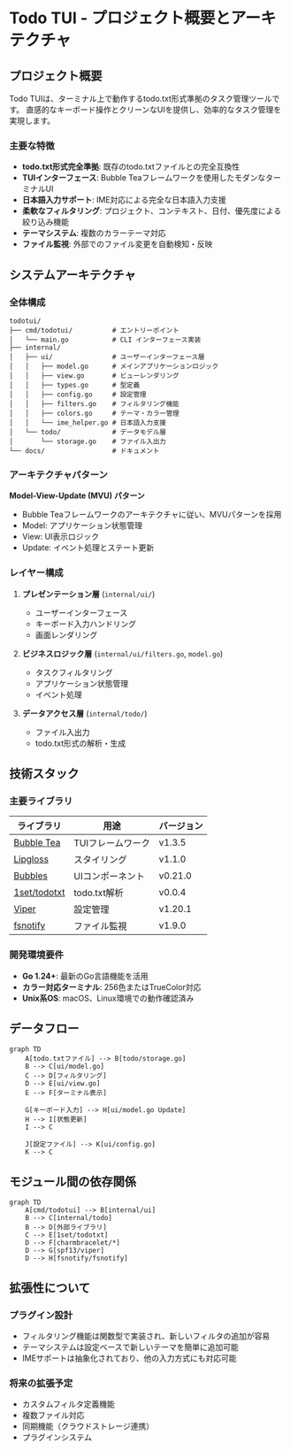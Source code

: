 # Todo TUI - プロジェクト概要とアーキテクチャ

## プロジェクト概要

Todo TUIは、ターミナル上で動作するtodo.txt形式準拠のタスク管理ツールです。
直感的なキーボード操作とクリーンなUIを提供し、効率的なタスク管理を実現します。

### 主要な特徴

- **todo.txt形式完全準拠**: 既存のtodo.txtファイルとの完全互換性
- **TUIインターフェース**: Bubble Teaフレームワークを使用したモダンなターミナルUI
- **日本語入力サポート**: IME対応による完全な日本語入力支援
- **柔軟なフィルタリング**: プロジェクト、コンテキスト、日付、優先度による絞り込み機能
- **テーマシステム**: 複数のカラーテーマ対応
- **ファイル監視**: 外部でのファイル変更を自動検知・反映

## システムアーキテクチャ

### 全体構成

```
todotui/
├── cmd/todotui/          # エントリーポイント
│   └── main.go           # CLI インターフェース実装
├── internal/
│   ├── ui/               # ユーザーインターフェース層
│   │   ├── model.go      # メインアプリケーションロジック
│   │   ├── view.go       # ビューレンダリング
│   │   ├── types.go      # 型定義
│   │   ├── config.go     # 設定管理
│   │   ├── filters.go    # フィルタリング機能
│   │   ├── colors.go     # テーマ・カラー管理
│   │   └── ime_helper.go # 日本語入力支援
│   └── todo/             # データモデル層
│       └── storage.go    # ファイル入出力
└── docs/                 # ドキュメント
```

### アーキテクチャパターン

**Model-View-Update (MVU) パターン**
- Bubble Teaフレームワークのアーキテクチャに従い、MVUパターンを採用
- Model: アプリケーション状態管理
- View: UI表示ロジック
- Update: イベント処理とステート更新

### レイヤー構成

1. **プレゼンテーション層** (`internal/ui/`)
   - ユーザーインターフェース
   - キーボード入力ハンドリング
   - 画面レンダリング

2. **ビジネスロジック層** (`internal/ui/filters.go`, `model.go`)
   - タスクフィルタリング
   - アプリケーション状態管理
   - イベント処理

3. **データアクセス層** (`internal/todo/`)
   - ファイル入出力
   - todo.txt形式の解析・生成

## 技術スタック

### 主要ライブラリ

| ライブラリ | 用途 | バージョン |
|------------|------|------------|
| [Bubble Tea](https://github.com/charmbracelet/bubbletea) | TUIフレームワーク | v1.3.5 |
| [Lipgloss](https://github.com/charmbracelet/lipgloss) | スタイリング | v1.1.0 |
| [Bubbles](https://github.com/charmbracelet/bubbles) | UIコンポーネント | v0.21.0 |
| [1set/todotxt](https://github.com/1set/todotxt) | todo.txt解析 | v0.0.4 |
| [Viper](https://github.com/spf13/viper) | 設定管理 | v1.20.1 |
| [fsnotify](https://github.com/fsnotify/fsnotify) | ファイル監視 | v1.9.0 |

### 開発環境要件

- **Go 1.24+**: 最新のGo言語機能を活用
- **カラー対応ターミナル**: 256色またはTrueColor対応
- **Unix系OS**: macOS、Linux環境での動作確認済み

## データフロー

```mermaid
graph TD
    A[todo.txtファイル] --> B[todo/storage.go]
    B --> C[ui/model.go]
    C --> D[フィルタリング]
    D --> E[ui/view.go]
    E --> F[ターミナル表示]
    
    G[キーボード入力] --> H[ui/model.go Update]
    H --> I[状態更新]
    I --> C
    
    J[設定ファイル] --> K[ui/config.go]
    K --> C
```

## モジュール間の依存関係

```mermaid
graph TD
    A[cmd/todotui] --> B[internal/ui]
    B --> C[internal/todo]
    B --> D[外部ライブラリ]
    C --> E[1set/todotxt]
    D --> F[charmbracelet/*]
    D --> G[spf13/viper]
    D --> H[fsnotify/fsnotify]
```

## 拡張性について

### プラグイン設計
- フィルタリング機能は関数型で実装され、新しいフィルタの追加が容易
- テーマシステムは設定ベースで新しいテーマを簡単に追加可能
- IMEサポートは抽象化されており、他の入力方式にも対応可能

### 将来の拡張予定
- カスタムフィルタ定義機能
- 複数ファイル対応
- 同期機能（クラウドストレージ連携）
- プラグインシステム 